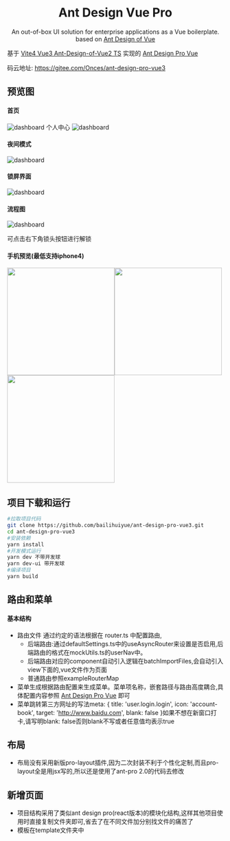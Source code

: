 <h1 align="center">Ant Design Vue Pro</h1>
<div align="center">
An out-of-box UI solution for enterprise applications as a Vue boilerplate. based on  <a href="https://vuecomponent.github.io/ant-design-vue/docs/vue/introduce-cn/" target="_blank">Ant Design of Vue</a>
</div>

基于 [Vite4 Vue3 Ant-Design-of-Vue2 TS](https://github.com/bailihuiyue/ant-design-pro-vue3) 实现的 [Ant Design Pro Vue](https://pro.antdv.com/docs/router-and-nav)

码云地址: https://gitee.com/Onces/ant-design-pro-vue3

预览图
----
#### 首页
![dashboard](https://i.imgtg.com/2023/03/22/9tUVs.png)
个人中心
![dashboard](https://i.imgtg.com/2023/03/22/9tBbg.png)

#### 夜间模式
![dashboard](https://i.imgtg.com/2023/03/22/9tTmB.png)

#### 锁屏界面
![dashboard](https://i.imgtg.com/2023/03/22/9thiC.png)

#### 流程图
![dashboard](https://i.imgtg.com/2023/03/22/9tbqK.png)

可点击右下角锁头按钮进行解锁

#### 手机预览(最低支持iphone4)
<img src="https://i.imgtg.com/2023/03/22/9tq2l.png"  width=250 /><img src="https://i.imgtg.com/2023/03/22/9taiP.png"  width=250/><img src="https://i.imgtg.com/2023/03/22/9to4b.png"  width=250 />

项目下载和运行
----

```bash
#拉取项目代码
git clone https://github.com/bailihuiyue/ant-design-pro-vue3.git
cd ant-design-pro-vue3
#安装依赖
yarn install
#开发模式运行
yarn dev 不带开发球
yarn dev-ui 带开发球
#编译项目
yarn build
```

路由和菜单
----

#### 基本结构

- 路由文件 通过约定的语法根据在 router.ts 中配置路由,
  - 后端路由:通过defaultSettings.ts中的useAsyncRouter来设置是否启用,后端路由的格式在mockUtils.ts的userNav中。
  - 后端路由对应的component自动引入逻辑在batchImportFiles,会自动引入view下面的,vue文件作为页面
  - 普通路由参照exampleRouterMap
- 菜单生成根据路由配置来生成菜单。菜单项名称，嵌套路径与路由高度耦合,具体配置内容参照
[Ant Design Pro Vue](https://pro.antdv.com/docs/router-and-nav) 即可
- 菜单跳转第三方网址的写法meta: { title: 'user.login.login', icon: 'account-book', target: 'http://www.baidu.com', blank: false }如果不想在新窗口打卡,请写明blank: false否则blank不写或者任意值均表示true

布局
----

- 布局没有采用新版pro-layout插件,因为二次封装不利于个性化定制,而且pro-layout全是用jsx写的,所以还是使用了ant-pro 2.0的代码去修改

新增页面
----

- 项目结构采用了类似ant design pro(react版本)的模块化结构,这样其他项目使用时直接复制文件夹即可,省去了在不同文件加分别找文件的痛苦了
- 模板在template文件夹中
    <template>
    ├helper.ts                工具文件,等同于utils
    ├Index.vue				  页面文件
    ├service.ts   			  用于存放接口内容
    ├types.ts				  声明ts类型使用
    ├<lang>                   国际化文件
    │  ├cn.ts					 中文
    │  └en.ts					 英文
   <!--使用时复制文件夹到所以在的位置(components,views等)即可-->

和服务端进行交互
----

- 项目使用了[apite](https://apite.frp.boyxing.com/)作为mock工具,文件写在了/mock文件夹中

业务图标
----

- 图标除了 Ant Design Vue 自带的图标以外还使用了 vite-plugin-svg-icons 插件缓存svg,所有图标都放在src/assets/icons中

-

- 想使用antv自带的图标请拷贝node_modules\@ant-design\icons-svg\inline-svg到图标文件夹,会自动引入,名称为 文件夹名-文件名 例如a下的b.svg,SvgIcon组件传入name="a-b"即可: <SvgIcon name="a-b" color="#fff"/>

  想获取所有已添加的icon:

  import ids from 'virtual:svg-icons-names';

  // => ['icon-icon1','icon-icon2','icon-icon3']

  这个插件是自动导入的,然后写到body上,如果图标过多觉得影响效率可以使用vite-plugin-vue-svg,手动引入一个个图标,demo在SvgIcon/manual中

  ***注意:svg文件的<svg> 标签上必须有 fill="currentColor" 字段,这样才能从外部的span等标签修改颜色,否则颜色不可变***

国际化
----

- 国际化使用了i18n 9的版本,由于该版本不识别.组成的key,所以程序用为了兼用使用replaceDot方法进行了一层循环,影响项目性能,并且禁止写成 'a':'xx','a.b':'xxxx'这种形式,因为无法生成对象,因此国际化不推荐写成 'list.search-list.articles': '搜索列表（文章）',推荐写成{a:{b:{c:'xxx'} } }

更换主题
----

- 项目使用了vite-plugin-theme产生主题(css)
- 目前可以支持自动切换主题,包括生产模式,
- 通过调研,发现antv(element 有官方支持)目前主流切换主题有两种模式,并且都需要webpack/vite插件:
 1. 提前传入需要改变的颜色变量和值入例如:@primary-color:[#0094ff,#fff,#000等...],然后正在webpack编译时读取这些变量,然后静态生成这些css文件,
     - 优点,1.切换主题时只是加载不同的css文件,节约性能,
     - 缺点:1.耗费服务端空间,2.只能订制提前定义好的几种主题3.需要动态写入要修改的变量名入,@primary-color,@success-colo等,替换不完全
 2. 第二种方案,基于vite-plugin-theme插件,

- 优点

		1. 可以任意在生产环境下选择主题颜色;

		2. 没有上一中法案的问题3,主题更改比较全面

      - 缺点:
        1. 由于是动态生成主题颜色,会有性能损耗
        2. 必须先找到antv主颜色的色号,否则替换主题功能失效,所以当antv主色更改时,需要代码中跟着一起更改,建议锁定antv版本,避免该问题;
        - 猜测原理,根据该插件说明和代码运行现象猜测,是以主颜色生成几个临近颜色然后对应找到整个项目中包含这些颜色的css样式然后对比替换比如原来是[a,b,c,d],现在是[1,2,3,4],那么a变成1,b变成2这样对应着替换,然后把提换完成的css写入到body底部,完成主题切换,不需要根据@primary-color这种定义去查找,这样靠颜色替换比较完整
***黑夜模式目前使用了antv官网的黑夜css,采用动态添加link完成,不能适配所有页面,因此在darkModePatch.less写下一些兼容样式***

**3.本项目使用了第三种方案: 使用官方antv V3版本的css变量进行主题修改,达到了性能和体积的最优解**


权限管理
----

- 权限管理在路由文件的meta.permission中设置,可以是一个数组,也可以不写,不写表示任意权限即可
- 后端路由的话一般不用设置权限,传来什么就是什么

命令行工具
----
 用于自动生成一套模板,包括国际化,vue文件,service等文件
- 输入yarn c --moduleName=想要的组件名称 可以在src/components里生成一套组件模板
- 输入yarn v --moduleName=想要的页面名称 可以在src/views里生成一套页面模板
- 输入create-module-be 用于前台页面一键生成模板所调用的后端接口
- dev-ui 同时启动项目和模板后端,在开发球中输入想要创建的组件/页面名称,刷新页面(vite热更新自动)即表示创建成功

其他说明
----

- 项目为了保持了ant vue pro样式一致,部分代码引用自[ant vue pro](https://2x.antdv.com/components/overview-cn/),如global.less,部分插件和原理借鉴[vben](https://vvbin.cn/next/),感谢两位大大

- 当前 <script setup lang="ts"></script>有bug,会导致.ts文件无法引入,报错 The requested module '/src/views/user/ty.ts' does not provide an export named 'FormState'

- 文档里有一些注释,搭配vscode插件better-comments食用,风味更佳:
  注释TODO: 待完成
  bug:todo: bug
  info:todo: 发现的一些情况
  warn:todo: 可能有bug
  ques:todo: 疑问
  只有大写的'TODO'才表示未完成的功能,小写的todo只是为了方便搜索而已

## 已完成
1. 注册登录vue3 语法
2. 自动生成国际化(多层级文件夹使用.连接,比如tools.UserMenu)
3. Storage(包含加密)
4. vueuse响应式判断设备(手机,平板,pc)
5. 输入命令,生成一个view/component的模板
6. 页面存在一个开发球,点击按钮就可以创建view/component(yarn dev没有开发球,dev-ui才有)
7. 由于viser-vue不支持vue3,于是使用g2-plot重写,并且已支持夜间模式
( 如果不需要该页面,除了删除dashboard文件夹,也不要忘记删除"@antv/g2plot","@vue/babel-plugin-jsx"这俩库)
8. 仿win10锁屏页面,动态显示是否联网,是否充电,可自由更换壁纸(存在indexedDB中,建议图片别太大,容易卡),点击右下角锁头按钮出现密码框或换壁纸按钮
9. 在views文件夹中可以创建 user.store.ts作为vuex的文件,其中文件名.store.ts之前的user将会作为模块名实现,具体实现请看genStore方法
10. 全新升级vite4,全部替换为setup写法
11. 项目报错时的全局路由提示/全局错误提示
12. 增加两个新页面:动态表单和流程图
## TODO
1. 使用reactiveState部分代替vuex
2. 详尽的文档
3. 项目中的import i18n from '@/locales/useI18n' 全部删除掉
## 浏览器兼容

Edge Chrome 等现代浏览器,目前只测试过Chrome,没有Mac所以Safari没有测试

##### 落魄前端,在线要饭

<img src="https://i.imgtg.com/2023/03/22/9tzCN.jpg" width=200/>

下次一定?给个Star也行啊
